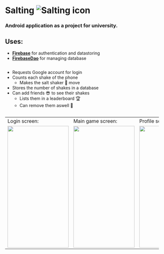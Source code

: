 # Salting   ![Salting icon](https://user-images.githubusercontent.com/38135456/144140212-93557a84-c056-4406-ae29-183be7a36f9b.png)
### Android application as a project for university.

## Uses: 
- [**Firebase**](https://firebase.google.com/) for authentication and datastoring
- [**FirebaseDao**](https://github.com/islammohsen/FirebaseDao) for managing database

##
- Requests Google account for login
- Counts each shake of the phone
  - Makes the salt shaker 🧂 move
- Stores the number of shakes in a database
- Can add friends 😎 to see their shakes
  - Lists them in a leaderboard 🏆
  - Can remove them aswell 🥲
##

<table>
  <tr>
    <td>Login screen:</td><td>Main game screen:</td><td>Profile screen:</td>
  </tr>
  <tr>
    <td>
      <img src="https://user-images.githubusercontent.com/38135456/144141623-5c738a31-83db-4b22-9c4d-dfba5f76ff41.jpg" width="200" height="400" />
    </td>
    <td>
      <img src="https://user-images.githubusercontent.com/38135456/144142231-058d39dc-b787-4dda-a8f3-8da0690ef551.jpg" width="200" height="400" />
    </td>
    <td>
      <img src="https://user-images.githubusercontent.com/38135456/144142344-5ebb6ed5-5e20-4bb2-aca4-4f588fa2b60b.jpg" width="200" height="400" />
    </td>
  </tr>
</table>
